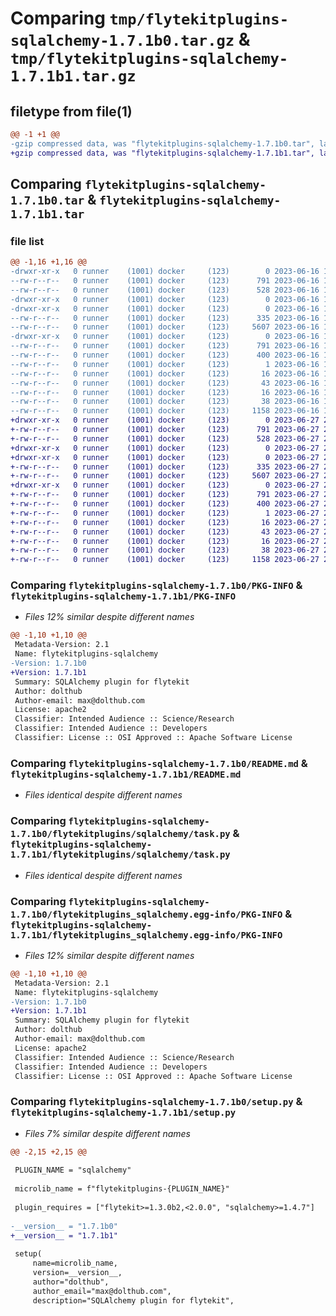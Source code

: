 # Comparing `tmp/flytekitplugins-sqlalchemy-1.7.1b0.tar.gz` & `tmp/flytekitplugins-sqlalchemy-1.7.1b1.tar.gz`

## filetype from file(1)

```diff
@@ -1 +1 @@
-gzip compressed data, was "flytekitplugins-sqlalchemy-1.7.1b0.tar", last modified: Fri Jun 16 18:14:28 2023, max compression
+gzip compressed data, was "flytekitplugins-sqlalchemy-1.7.1b1.tar", last modified: Tue Jun 27 22:01:01 2023, max compression
```

## Comparing `flytekitplugins-sqlalchemy-1.7.1b0.tar` & `flytekitplugins-sqlalchemy-1.7.1b1.tar`

### file list

```diff
@@ -1,16 +1,16 @@
-drwxr-xr-x   0 runner    (1001) docker     (123)        0 2023-06-16 18:14:28.338370 flytekitplugins-sqlalchemy-1.7.1b0/
--rw-r--r--   0 runner    (1001) docker     (123)      791 2023-06-16 18:14:28.338370 flytekitplugins-sqlalchemy-1.7.1b0/PKG-INFO
--rw-r--r--   0 runner    (1001) docker     (123)      528 2023-06-16 18:13:54.000000 flytekitplugins-sqlalchemy-1.7.1b0/README.md
-drwxr-xr-x   0 runner    (1001) docker     (123)        0 2023-06-16 18:14:28.338370 flytekitplugins-sqlalchemy-1.7.1b0/flytekitplugins/
-drwxr-xr-x   0 runner    (1001) docker     (123)        0 2023-06-16 18:14:28.338370 flytekitplugins-sqlalchemy-1.7.1b0/flytekitplugins/sqlalchemy/
--rw-r--r--   0 runner    (1001) docker     (123)      335 2023-06-16 18:13:54.000000 flytekitplugins-sqlalchemy-1.7.1b0/flytekitplugins/sqlalchemy/__init__.py
--rw-r--r--   0 runner    (1001) docker     (123)     5607 2023-06-16 18:13:54.000000 flytekitplugins-sqlalchemy-1.7.1b0/flytekitplugins/sqlalchemy/task.py
-drwxr-xr-x   0 runner    (1001) docker     (123)        0 2023-06-16 18:14:28.338370 flytekitplugins-sqlalchemy-1.7.1b0/flytekitplugins_sqlalchemy.egg-info/
--rw-r--r--   0 runner    (1001) docker     (123)      791 2023-06-16 18:14:28.000000 flytekitplugins-sqlalchemy-1.7.1b0/flytekitplugins_sqlalchemy.egg-info/PKG-INFO
--rw-r--r--   0 runner    (1001) docker     (123)      400 2023-06-16 18:14:28.000000 flytekitplugins-sqlalchemy-1.7.1b0/flytekitplugins_sqlalchemy.egg-info/SOURCES.txt
--rw-r--r--   0 runner    (1001) docker     (123)        1 2023-06-16 18:14:28.000000 flytekitplugins-sqlalchemy-1.7.1b0/flytekitplugins_sqlalchemy.egg-info/dependency_links.txt
--rw-r--r--   0 runner    (1001) docker     (123)       16 2023-06-16 18:14:28.000000 flytekitplugins-sqlalchemy-1.7.1b0/flytekitplugins_sqlalchemy.egg-info/namespace_packages.txt
--rw-r--r--   0 runner    (1001) docker     (123)       43 2023-06-16 18:14:28.000000 flytekitplugins-sqlalchemy-1.7.1b0/flytekitplugins_sqlalchemy.egg-info/requires.txt
--rw-r--r--   0 runner    (1001) docker     (123)       16 2023-06-16 18:14:28.000000 flytekitplugins-sqlalchemy-1.7.1b0/flytekitplugins_sqlalchemy.egg-info/top_level.txt
--rw-r--r--   0 runner    (1001) docker     (123)       38 2023-06-16 18:14:28.338370 flytekitplugins-sqlalchemy-1.7.1b0/setup.cfg
--rw-r--r--   0 runner    (1001) docker     (123)     1158 2023-06-16 18:14:14.000000 flytekitplugins-sqlalchemy-1.7.1b0/setup.py
+drwxr-xr-x   0 runner    (1001) docker     (123)        0 2023-06-27 22:01:01.252778 flytekitplugins-sqlalchemy-1.7.1b1/
+-rw-r--r--   0 runner    (1001) docker     (123)      791 2023-06-27 22:01:01.252778 flytekitplugins-sqlalchemy-1.7.1b1/PKG-INFO
+-rw-r--r--   0 runner    (1001) docker     (123)      528 2023-06-27 22:00:35.000000 flytekitplugins-sqlalchemy-1.7.1b1/README.md
+drwxr-xr-x   0 runner    (1001) docker     (123)        0 2023-06-27 22:01:01.248778 flytekitplugins-sqlalchemy-1.7.1b1/flytekitplugins/
+drwxr-xr-x   0 runner    (1001) docker     (123)        0 2023-06-27 22:01:01.248778 flytekitplugins-sqlalchemy-1.7.1b1/flytekitplugins/sqlalchemy/
+-rw-r--r--   0 runner    (1001) docker     (123)      335 2023-06-27 22:00:35.000000 flytekitplugins-sqlalchemy-1.7.1b1/flytekitplugins/sqlalchemy/__init__.py
+-rw-r--r--   0 runner    (1001) docker     (123)     5607 2023-06-27 22:00:35.000000 flytekitplugins-sqlalchemy-1.7.1b1/flytekitplugins/sqlalchemy/task.py
+drwxr-xr-x   0 runner    (1001) docker     (123)        0 2023-06-27 22:01:01.252778 flytekitplugins-sqlalchemy-1.7.1b1/flytekitplugins_sqlalchemy.egg-info/
+-rw-r--r--   0 runner    (1001) docker     (123)      791 2023-06-27 22:01:01.000000 flytekitplugins-sqlalchemy-1.7.1b1/flytekitplugins_sqlalchemy.egg-info/PKG-INFO
+-rw-r--r--   0 runner    (1001) docker     (123)      400 2023-06-27 22:01:01.000000 flytekitplugins-sqlalchemy-1.7.1b1/flytekitplugins_sqlalchemy.egg-info/SOURCES.txt
+-rw-r--r--   0 runner    (1001) docker     (123)        1 2023-06-27 22:01:01.000000 flytekitplugins-sqlalchemy-1.7.1b1/flytekitplugins_sqlalchemy.egg-info/dependency_links.txt
+-rw-r--r--   0 runner    (1001) docker     (123)       16 2023-06-27 22:01:01.000000 flytekitplugins-sqlalchemy-1.7.1b1/flytekitplugins_sqlalchemy.egg-info/namespace_packages.txt
+-rw-r--r--   0 runner    (1001) docker     (123)       43 2023-06-27 22:01:01.000000 flytekitplugins-sqlalchemy-1.7.1b1/flytekitplugins_sqlalchemy.egg-info/requires.txt
+-rw-r--r--   0 runner    (1001) docker     (123)       16 2023-06-27 22:01:01.000000 flytekitplugins-sqlalchemy-1.7.1b1/flytekitplugins_sqlalchemy.egg-info/top_level.txt
+-rw-r--r--   0 runner    (1001) docker     (123)       38 2023-06-27 22:01:01.252778 flytekitplugins-sqlalchemy-1.7.1b1/setup.cfg
+-rw-r--r--   0 runner    (1001) docker     (123)     1158 2023-06-27 22:00:50.000000 flytekitplugins-sqlalchemy-1.7.1b1/setup.py
```

### Comparing `flytekitplugins-sqlalchemy-1.7.1b0/PKG-INFO` & `flytekitplugins-sqlalchemy-1.7.1b1/PKG-INFO`

 * *Files 12% similar despite different names*

```diff
@@ -1,10 +1,10 @@
 Metadata-Version: 2.1
 Name: flytekitplugins-sqlalchemy
-Version: 1.7.1b0
+Version: 1.7.1b1
 Summary: SQLAlchemy plugin for flytekit
 Author: dolthub
 Author-email: max@dolthub.com
 License: apache2
 Classifier: Intended Audience :: Science/Research
 Classifier: Intended Audience :: Developers
 Classifier: License :: OSI Approved :: Apache Software License
```

### Comparing `flytekitplugins-sqlalchemy-1.7.1b0/README.md` & `flytekitplugins-sqlalchemy-1.7.1b1/README.md`

 * *Files identical despite different names*

### Comparing `flytekitplugins-sqlalchemy-1.7.1b0/flytekitplugins/sqlalchemy/task.py` & `flytekitplugins-sqlalchemy-1.7.1b1/flytekitplugins/sqlalchemy/task.py`

 * *Files identical despite different names*

### Comparing `flytekitplugins-sqlalchemy-1.7.1b0/flytekitplugins_sqlalchemy.egg-info/PKG-INFO` & `flytekitplugins-sqlalchemy-1.7.1b1/flytekitplugins_sqlalchemy.egg-info/PKG-INFO`

 * *Files 12% similar despite different names*

```diff
@@ -1,10 +1,10 @@
 Metadata-Version: 2.1
 Name: flytekitplugins-sqlalchemy
-Version: 1.7.1b0
+Version: 1.7.1b1
 Summary: SQLAlchemy plugin for flytekit
 Author: dolthub
 Author-email: max@dolthub.com
 License: apache2
 Classifier: Intended Audience :: Science/Research
 Classifier: Intended Audience :: Developers
 Classifier: License :: OSI Approved :: Apache Software License
```

### Comparing `flytekitplugins-sqlalchemy-1.7.1b0/setup.py` & `flytekitplugins-sqlalchemy-1.7.1b1/setup.py`

 * *Files 7% similar despite different names*

```diff
@@ -2,15 +2,15 @@
 
 PLUGIN_NAME = "sqlalchemy"
 
 microlib_name = f"flytekitplugins-{PLUGIN_NAME}"
 
 plugin_requires = ["flytekit>=1.3.0b2,<2.0.0", "sqlalchemy>=1.4.7"]
 
-__version__ = "1.7.1b0"
+__version__ = "1.7.1b1"
 
 setup(
     name=microlib_name,
     version=__version__,
     author="dolthub",
     author_email="max@dolthub.com",
     description="SQLAlchemy plugin for flytekit",
```

